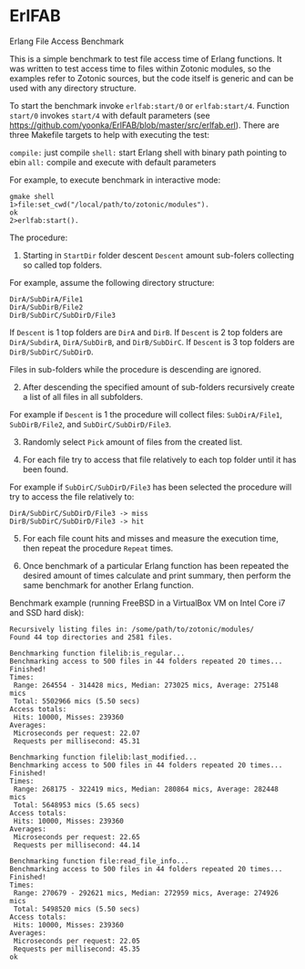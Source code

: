 ErlFAB
======

Erlang File Access Benchmark

This is a simple benchmark to test file access time of Erlang functions. It was written to test access time to files within Zotonic modules, so the examples refer to Zotonic sources, but the code itself is generic and can be used with any directory structure.

To start the benchmark invoke `erlfab:start/0` or `erlfab:start/4`. Function `start/0` invokes `start/4` with default parameters (see https://github.com/yoonka/ErlFAB/blob/master/src/erlfab.erl). There are three Makefile targets to help with executing the test:

`compile:` just compile
`shell:` start Erlang shell with binary path pointing to ebin
`all:` compile and execute with default parameters

For example, to execute benchmark in interactive mode:

    gmake shell
    1>file:set_cwd("/local/path/to/zotonic/modules").
    ok
    2>erlfab:start().

The procedure:

1. Starting in `StartDir` folder descent `Descent` amount sub-folers collecting so called top folders.

For example, assume the following directory structure:

    DirA/SubDirA/File1
    DirA/SubDirB/File2
    DirB/SubDirC/SubDirD/File3

If `Descent` is 1 top folders are `DirA` and `DirB`.
If `Descent` is 2 top folders are `DirA/SubdirA`, `DirA/SubDirB`, and `DirB/SubDirC`.
If `Descent` is 3 top folders are `DirB/SubDirC/SubDirD`.

Files in sub-folders while the procedure is descending are ignored.

2. After descending the specified amount of sub-folders recursively create a list of all files in all subfolders.

For example if `Descent` is 1 the procedure will collect files: `SubDirA/File1`, `SubDirB/File2`, and `SubDirC/SubDirD/File3`.

3. Randomly select `Pick` amount of files from the created list.

4. For each file try to access that file relatively to each top folder until it has been found.

For example if `SubDirC/SubDirD/File3` has been selected the procedure will try to access the file relatively to:

    DirA/SubDirC/SubDirD/File3 -> miss
    DirB/SubDirC/SubDirD/File3 -> hit

5. For each file count hits and misses and measure the execution time, then repeat the procedure `Repeat` times.

6. Once benchmark of a particular Erlang function has been repeated the desired amount of times calculate and print summary, then perform the same benchmark for another Erlang function.

Benchmark example (running FreeBSD in a VirtualBox VM on Intel Core i7 and SSD hard disk):

    Recursively listing files in: /some/path/to/zotonic/modules/
    Found 44 top directories and 2581 files.

    Benchmarking function filelib:is_regular...
    Benchmarking access to 500 files in 44 folders repeated 20 times...
    Finished!
    Times:
     Range: 264554 - 314428 mics, Median: 273025 mics, Average: 275148 mics
     Total: 5502966 mics (5.50 secs)
    Access totals:
     Hits: 10000, Misses: 239360
    Averages:
     Microseconds per request: 22.07
     Requests per millisecond: 45.31

    Benchmarking function filelib:last_modified...
    Benchmarking access to 500 files in 44 folders repeated 20 times...
    Finished!
    Times:
     Range: 268175 - 322419 mics, Median: 280864 mics, Average: 282448 mics
     Total: 5648953 mics (5.65 secs)
    Access totals:
     Hits: 10000, Misses: 239360
    Averages:
     Microseconds per request: 22.65
     Requests per millisecond: 44.14

    Benchmarking function file:read_file_info...
    Benchmarking access to 500 files in 44 folders repeated 20 times...
    Finished!
    Times:
     Range: 270679 - 292621 mics, Median: 272959 mics, Average: 274926 mics
     Total: 5498520 mics (5.50 secs)
    Access totals:
     Hits: 10000, Misses: 239360
    Averages:
     Microseconds per request: 22.05
     Requests per millisecond: 45.35
    ok
